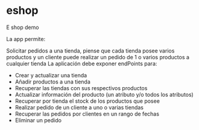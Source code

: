 # eshop
E shop demo

La app permite:

Solicitar pedidos a una tienda, piense que cada tienda posee varios productos y un cliente puede realizar un pedido de 1 o varios productos a cualquier tienda
La aplicación debe exponer endPoints para:
- Crear y actualizar una tienda
- Añadir productos a una tienda
- Recuperar las tiendas con sus respectivos productos
- Actualizar información del producto (un atributo y/o todos los atributos)
- Recuperar por tienda el stock de los productos que posee
- Realizar pedido de un cliente a uno o varias tiendas
- Recuperar las pedidos por clientes en un rango de fechas
- Eliminar un pedido 